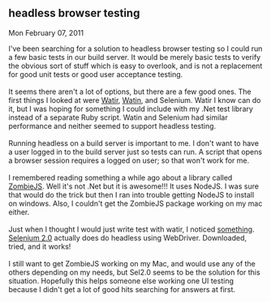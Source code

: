 
headless browser testing
------------------------

Mon February 07, 2011

I've been searching for a solution to headless browser testing so I
could run a few basic tests in our build server. It would be merely
basic tests to verify the obvious sort of stuff which is easy to
overlook, and is not a replacement for good unit tests or good user
acceptance testing.\
\
 It seems there aren't a lot of options, but there are a few good ones.
The first things I looked at were
[Watir](http://seleniumhq.org/docs/09_webdriver.html),
[Watin](http://watin.sourceforge.net/), and Selenium. Watir I know can
do it, but I was hoping for something I could include with my .Net test
library instead of a separate Ruby script. Watin and Selenium had
similar performance and neither seemed to support headless testing.\
\
 Running headless on a build server is important to me. I don't want to
have a user logged in to the build server just so tests can run. A
script that opens a browser session requires a logged on user; so that
won't work for me.\
\
 I remembered reading something a while ago about a library called
[ZombieJS](http://zombie.labnotes.org/). Well it's not .Net but it is
awesome!!! It uses NodeJS. I was sure that would do the trick but then I
ran into trouble getting NodeJS to install on windows. Also, I couldn't
get the ZombieJS package working on my mac either.\
\
 Just when I thought I would just write test with watir, I noticed
[something](http://seleniumhq.org/docs/09_webdriver.html). [Selenium
2.0](http://code.google.com/p/selenium/downloads/list) actually does do
headless using WebDriver. Downloaded, tried, and it works!\
\
 I still want to get ZombieJS working on my Mac, and would use any of
the others depending on my needs, but Sel2.0 seems to be the solution
for this situation. Hopefully this helps someone else working one UI
testing because I didn't get a lot of good hits searching for answers at
first.
